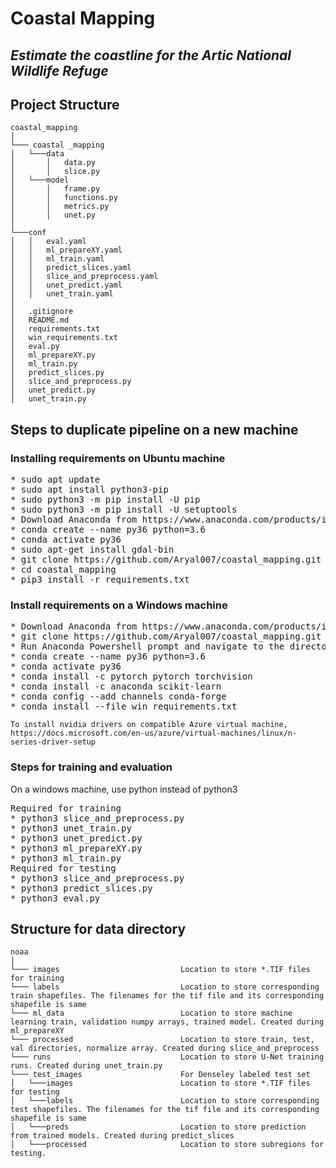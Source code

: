 # Coastal Mapping
## _Estimate the coastline for the Artic National Wildlife Refuge_

## Project Structure
```
coastal_mapping
│
└─── coastal _mapping
│   └───data
│       │   data.py
│       │   slice.py
│   └───model
│       │   frame.py
│       │   functions.py
│       │   metrics.py
│       │   unet.py
│   
└───conf
│   │   eval.yaml
│   │   ml_prepareXY.yaml
│   │   ml_train.yaml
│   │   predict_slices.yaml
│   │   slice_and_preprocess.yaml
│   │   unet_predict.yaml
│   │   unet_train.yaml
│   
│   .gitignore
│   README.md
│   requirements.txt
│   win_requirements.txt
│   eval.py
│   ml_prepareXY.py
│   ml_train.py
│   predict_slices.py
│   slice_and_preprocess.py
│   unet_predict.py
│   unet_train.py
```

## Steps to duplicate pipeline on a new machine

### Installing requirements on Ubuntu machine
<pre>
* sudo apt update                                                   Install python pip, setuptools
* sudo apt install python3-pip
* sudo python3 -m pip install -U pip
* sudo python3 -m pip install -U setuptools
* Download Anaconda from https://www.anaconda.com/products/individual
* conda create --name py36 python=3.6                               Create a new Anaconda environment for python 3.6
* conda activate py36
* sudo apt-get install gdal-bin
* git clone https://github.com/Aryal007/coastal_mapping.git         Clone Repository
* cd coastal_mapping                                                Change directory to coastal mapping
* pip3 install -r requirements.txt                                  Install all the necessary requirements
</pre>

### Install requirements on a Windows machine
<pre>
* Download Anaconda from https://www.anaconda.com/products/individual
* git clone https://github.com/Aryal007/coastal_mapping.git         Clone Repository
* Run Anaconda Powershell prompt and navigate to the directory
* conda create --name py36 python=3.6                               Create a new Anaconda environment for python 3.6
* conda activate py36
* conda install -c pytorch pytorch torchvision
* conda install -c anaconda scikit-learn
* conda config --add channels conda-forge
* conda install --file win_requirements.txt 
</pre>

```
To install nvidia drivers on compatible Azure virtual machine, 
https://docs.microsoft.com/en-us/azure/virtual-machines/linux/n-series-driver-setup
```

### Steps for training and evaluation
On a windows machine, use python instead of python3
<pre>
Required for training
* python3 slice_and_preprocess.py                                   Create slices, configuration: conf/slice.yaml
* python3 unet_train.py                                             Train model, configuration: conf/train.yaml
* python3 unet_predict.py                                           Generate masks for new image, configuration: conf/predict.yaml
* python3 ml_prepareXY.py                                           Prepare X_train, y_train, X_val, y_val for ml based algorithms, configuration: conf/ml_prepareXY.yaml
* python3 ml_train.py                                               Train ml based model, configuration: conf/ml_train.yaml
Required for testing
* python3 slice_and_preprocess.py                                   Create slices, configuration: conf/slice.yaml
* python3 predict_slices.py                                         Generate predictions for each subregion, configuration: conf/predict_slices.yaml
* python3 eval.py                                                   Generate region based evaluation csv file, configuration: conf/eval.yaml
</pre>

## Structure for data directory
```
noaa
│
└─── images                           Location to store *.TIF files for training
└─── labels                           Location to store corresponding train shapefiles. The filenames for the tif file and its corresponding shapefile is same
└─── ml_data                          Location to store machine learning train, validation numpy arrays, trained model. Created during ml_prepareXY
└─── processed                        Location to store train, test, val directories, normalize array. Created during slice_and_preprocess
└─── runs                             Location to store U-Net training runs. Created during unet_train.py
└─── test_images                      For Denseley labeled test set
│   └───images                        Location to store *.TIF files for testing
│   └───labels                        Location to store corresponding test shapefiles. The filenames for the tif file and its corresponding shapefile is same
│   └───preds                         Location to store prediction from trained models. Created during predict_slices
│   └───processed                     Location to store subregions for testing.
```
